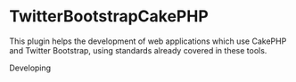 TwitterBootstrapCakePHP
=======================

This plugin helps the development of web applications which use CakePHP and Twitter Bootstrap, using standards already covered in these tools.

Developing
